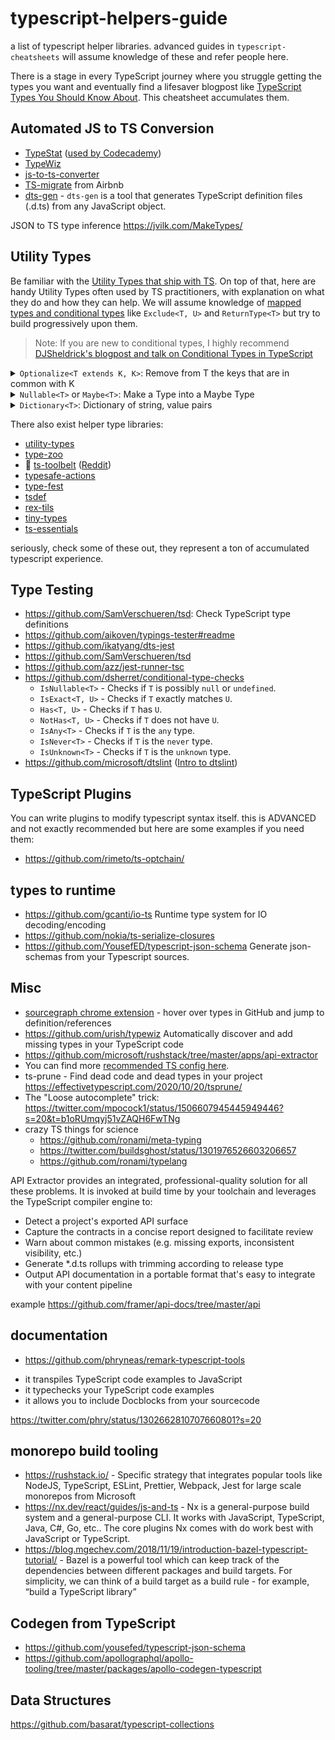 # typescript-helpers-guide

a list of typescript helper libraries. advanced guides in `typescript-cheatsheets` will assume knowledge of these and refer people here.

There is a stage in every TypeScript journey where you struggle getting the types you want and eventually find a lifesaver blogpost like [TypeScript Types You Should Know About](https://xpbytes.com/articles/types-you-should-know-about-typescript/). This cheatsheet accumulates them.

## Automated JS to TS Conversion

- [TypeStat](https://github.com/JoshuaKGoldberg/TypeStat) ([used by Codecademy](https://mobile.twitter.com/JoshuaKGoldberg/status/1159090281314160640))
- [TypeWiz](https://github.com/urish/typewiz)
- [js-to-ts-converter](https://github.com/gregjacobs/js-to-ts-converter)
- [TS-migrate](https://medium.com/airbnb-engineering/ts-migrate-a-tool-for-migrating-to-typescript-at-scale-cd23bfeb5cc) from Airbnb 
- [dts-gen](https://github.com/microsoft/dts-gen) - `dts-gen` is a tool that generates TypeScript definition files (.d.ts) from any JavaScript object.


JSON to TS type inference https://jvilk.com/MakeTypes/

## Utility Types

Be familiar with the [Utility Types that ship with TS](https://www.typescriptlang.org/docs/handbook/utility-types.html). On top of that, here are handy Utility Types often used by TS practitioners, with explanation on what they do and how they can help. We will assume knowledge of [mapped types and conditional types](https://mariusschulz.com/blog/series/typescript-evolution) like `Exclude<T, U>` and `ReturnType<T>` but try to build progressively upon them.

> Note: If you are new to conditional types, I highly recommend [DJSheldrick's blogpost and talk on Conditional Types in TypeScript](https://artsy.github.io/blog/2018/11/21/conditional-types-in-typescript/)

<details>
  <summary>
    <code>Optionalize&lt;T extends K, K&gt;</code>: Remove from T the keys that are in common with K
  </summary>
  
```ts
/**
 * Remove from T the keys that are in common with K
 */
type Optionalize<T extends K, K> = Omit<T, keyof K>;
```
  
  An example usage is in our HOC section below.
  
</details>
<details>
  <summary>
    <code>Nullable&lt;T&gt;</code> or <code>Maybe&lt;T&gt;</code>: Make a Type into a Maybe Type
  </summary>
  
```ts
/**
 * Make a Type into a Maybe Type
 */
type Nullable<T> = T | null
type Maybe<T> = T | undefined
```

Your choice of `null` or `undefined` depends on your approach toward missing values. Some folks feel strongly one way or the other.

</details>
<details>
  <summary>
    <code>Dictionary&lt;T&gt;</code>: Dictionary of string, value pairs
  </summary>
  
```ts
/**
 * Dictionary of string, value pairs
 */
type Dictionary<T> = { [key: string]: T }
```

`[key: string]` is a very handy trick in general. You can also modify dictionary fields with [Readonly](https://www.typescriptlang.org/docs/handbook/release-notes/typescript-2-8.html) or make them optional or Omit them, etc.

</details>

There also exist helper type libraries:

- [utility-types](https://github.com/piotrwitek/utility-types)
- [type-zoo](https://github.com/pelotom/type-zoo)
- 🌟 [ts-toolbelt](https://github.com/pirix-gh/ts-toolbelt) ([Reddit](https://www.reddit.com/r/typescript/comments/c2nq7k/higher_type_safety_for_typescript_with_tstoolbelt/))
- [typesafe-actions](https://github.com/piotrwitek/typesafe-actions)
- [type-fest](https://github.com/sindresorhus/type-fest)
- [tsdef](https://github.com/joonhocho/tsdef)
- [rex-tils](https://github.com/Hotell/rex-tils)
- [tiny-types](https://github.com/jan-molak/tiny-types)
- [ts-essentials](https://github.com/krzkaczor/ts-essentials)

seriously, check some of these out, they represent a ton of accumulated typescript experience.

## Type Testing

- https://github.com/SamVerschueren/tsd: Check TypeScript type definitions
- https://github.com/aikoven/typings-tester#readme
- https://github.com/ikatyang/dts-jest
- https://github.com/SamVerschueren/tsd
- https://github.com/azz/jest-runner-tsc
- https://github.com/dsherret/conditional-type-checks
  * `IsNullable<T>` - Checks if `T` is possibly `null` or `undefined`.
  * `IsExact<T, U>` - Checks if `T` exactly matches `U`.
  * `Has<T, U>` - Checks if `T` has `U`.
  * `NotHas<T, U>` - Checks if `T` does not have `U`.
  * `IsAny<T>` - Checks if `T` is the `any` type.
  * `IsNever<T>` - Checks if `T` is the `never` type.
  * `IsUnknown<T>` - Checks if `T` is the `unknown` type.
- https://github.com/microsoft/dtslint ([Intro to dtslint](https://www.youtube.com/watch?v=nygcFEwOG8w&feature=share))

## TypeScript Plugins

You can write plugins to modify typescript syntax itself. this is ADVANCED and not exactly recommended but here are some examples if you need them:

- https://github.com/rimeto/ts-optchain/

## types to runtime


- https://github.com/gcanti/io-ts Runtime type system for IO decoding/encoding
- https://github.com/nokia/ts-serialize-closures
- https://github.com/YousefED/typescript-json-schema Generate json-schemas from your Typescript sources.

## Misc

- [sourcegraph chrome extension](https://chrome.google.com/webstore/detail/sourcegraph/dgjhfomjieaadpoljlnidmbgkdffpack?hl=en) - hover over types in GitHub and jump to definition/references
- https://github.com/urish/typewiz Automatically discover and add missing types in your TypeScript code
- https://github.com/microsoft/rushstack/tree/master/apps/api-extractor
- You can find more [recommended TS config here](https://github.com/tsconfig/bases). 
- ts-prune - Find dead code and dead types in your project https://effectivetypescript.com/2020/10/20/tsprune/
- The "Loose autocomplete" trick: https://twitter.com/mpocock1/status/1506607945445949446?s=20&t=b1oRUmqyj51vZAQH6FwTNg
- crazy TS things for science
  - https://github.com/ronami/meta-typing
  - https://twitter.com/buildsghost/status/1301976526603206657
  - https://github.com/ronami/typelang



API Extractor provides an integrated, professional-quality solution for all these problems. It is invoked at build time by your toolchain and leverages the TypeScript compiler engine to:

- Detect a project's exported API surface
- Capture the contracts in a concise report designed to facilitate review
- Warn about common mistakes (e.g. missing exports, inconsistent visibility, etc.)
- Generate \*.d.ts rollups with trimming according to release type
- Output API documentation in a portable format that's easy to integrate with your content pipeline

example https://github.com/framer/api-docs/tree/master/api 

## documentation

- https://github.com/phryneas/remark-typescript-tools

* it transpiles TypeScript code examples to JavaScript
* it typechecks your TypeScript code examples
* it allows you to include Docblocks from your sourcecode

https://twitter.com/phry/status/1302662810707660801?s=20

## monorepo build tooling

- https://rushstack.io/ - Specific strategy that integrates popular tools like NodeJS, TypeScript, ESLint, Prettier, Webpack, Jest for large scale monorepos from Microsoft
- https://nx.dev/react/guides/js-and-ts - Nx is a general-purpose build system and a general-purpose CLI. It works with JavaScript, TypeScript, Java, C#, Go, etc.. The core plugins Nx comes with do work best with JavaScript or TypeScript.
- https://blog.mgechev.com/2018/11/19/introduction-bazel-typescript-tutorial/ - Bazel is a powerful tool which can keep track of the dependencies between different packages and build targets. For simplicity, we can think of a build target as a build rule - for example, “build a TypeScript library”


## Codegen from TypeScript

- https://github.com/yousefed/typescript-json-schema
- https://github.com/apollographql/apollo-tooling/tree/master/packages/apollo-codegen-typescript

## Data Structures

https://github.com/basarat/typescript-collections
